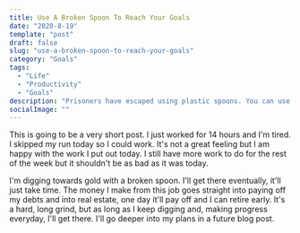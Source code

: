 ```yaml
---
title: Use A Broken Spoon To Reach Your Goals
date: "2020-8-19"
template: "post"
draft: false
slug: "use-a-broken-spoon-to-reach-your-goals"
category: "Goals"
tags:
  - "Life"
  - "Productivity"
  - "Goals"
description: "Prisoners have escaped using plastic spoons. You can use that principle towards accomplishing your goals."
socialImage: ""
---
```


This is going to be a very short post. I just worked for 14 hours and I'm tired. I skipped my run today so I could work. It's not a great feeling but I am happy with the work I put out today. I still have more work to do for the rest of the week but it shouldn't be as bad as it was today. 

I'm digging towards gold with a broken spoon. I'll get there eventually, it'll just take time. The money I make from this job goes straight into paying off my debts and into real estate, one day it'll pay off and I can retire early. It's a hard, long grind, but as long as I keep digging and, making progress everyday, I'll get there. I'll go deeper into my plans in a future blog post. 